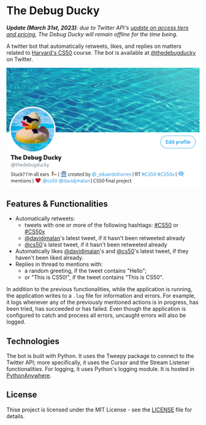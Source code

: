 # The Debug Ducky

_**Update (March 31st, 2023)**: due to Twitter API's [update on access tiers and pricing](https://twittercommunity.com/t/announcing-new-access-tiers-for-the-twitter-api/188728), The Debug Ducky will remain offline for the time being._

A twitter bot that automatically retweets, likes, and replies on matters related to [Harvard's CS50](https://cs50.harvard.edu/x/2020/) course. The bot is available at [@thedebugducky](https://twitter.com/thedebugducky) on Twitter.

![](https://raw.githubusercontent.com/eduardoltorres/the-debug-ducky/master/the-debug-ducky.png)

## Features & Functionalities
- Automatically retweets:
    * tweets with one or more of the following hashtags: [#CS50](https://twitter.com/hashtag/CS50?src=hashtag_click) or [#CS50x](https://twitter.com/hashtag/CS50x?src=hashtag_click)
    * [@davidjmalan](https://twitter.com/davidjmalan)'s latest tweet, if it hasn't been retweeted already 
    * [@cs50](https://twitter.com/cs50)'s latest tweet, if it hasn't been retweeted already 
- Automatically likes [@davidjmalan](https://twitter.com/davidjmalan)'s and [@cs50](https://twitter.com/cs50)'s latest tweet, if they haven't been liked already.
- Replies in thread to mentions with:
    * a random greeting, if the tweet contains "Hello";
    * or "This is CS50!", if the tweet contains "This is CS50".

In addition to the previous functionalities, while the application is running, the application writes to a `.log` file for information and errors. For example, it logs whenever any of the previously mentioned actions is in progress, has been tried, has succeeded or has failed. Even though the application is configured to catch and process all errors, uncaught errors will also be logged.

## Technologies
The bot is built with Python. It uses the Tweepy package to connect to the Twitter API; more specifically, it uses the Cursor and the Stream Listener functionalities. For logging, it uses Python's logging module. It is hosted in [PythonAnywhere](https://www.pythonanywhere.com/).

## License
Thise project is licensed under the MIT License - see the [LICENSE](https://github.com/eduardoltorres/the-debug-ducky/blob/master/LICENSE) file for details.
